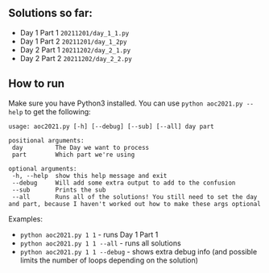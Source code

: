 
## Solutions so far:

 * Day 1 Part 1 `20211201/day_1_1.py`
 * Day 1 Part 2 `20211201/day_1_2py`
 * Day 2 Part 1 `20211202/day_2_1.py` 
 * Day 2 Part 2 `20211202/day_2_2.py`
 
 ## How to run

 Make sure you have Python3 installed.  You can use `python aoc2021.py --help` to get the following:

 ```
 usage: aoc2021.py [-h] [--debug] [--sub] [--all] day part

positional arguments:
  day         The Day we want to process
  part        Which part we're using

optional arguments:
  -h, --help  show this help message and exit
  --debug     Will add some extra output to add to the confusion
  --sub       Prints the sub
  --all       Runs all of the solutions! You still need to set the day and part, because I haven't worked out how to make these args optional
  ```

Examples:
 * `python aoc2021.py 1 1` - runs Day 1 Part 1
 * `python aoc2021.py 1 1 --all` - runs all solutions
 * `python aoc2021.py 1 1 --debug` - shows extra debug info (and possible limits the number of loops depending on the solution)